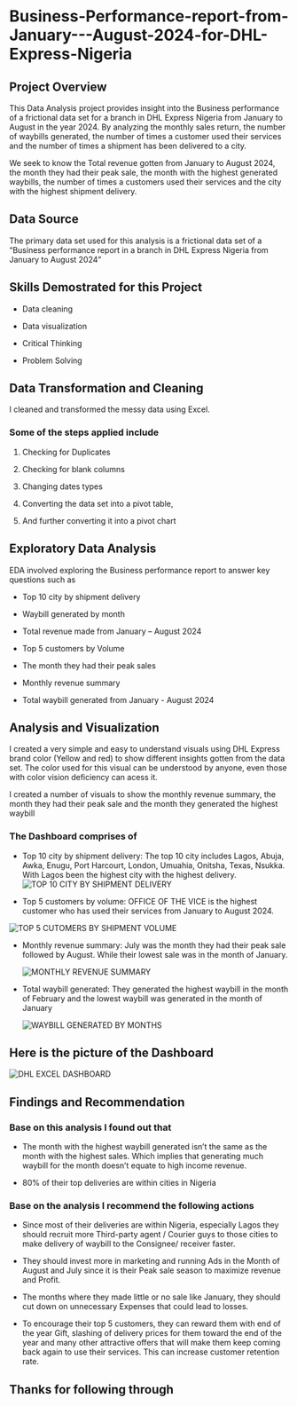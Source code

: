 # Business-Performance-report-from-January---August-2024-for-DHL-Express-Nigeria

## Project Overview
This Data Analysis project provides insight into the Business performance  of a frictional data set for a branch in DHL Express Nigeria from January to August in the year 2024. By analyzing the monthly sales return, the number of waybills generated, the number of times a customer used their services and the number of times a shipment has been delivered to a city.

We seek to know the Total revenue gotten from January to August 2024, the month they had their peak sale, the month with the highest generated waybills, the number of times a customers used their services and the city with the highest shipment delivery.

## Data Source
The primary data set used for this analysis is a frictional data set of a “Business performance report in a branch in DHL Express Nigeria from January to August 2024”

## Skills Demostrated for this Project
-	 Data cleaning
  
-	Data visualization
  
-	Critical Thinking
  
-	Problem Solving

## Data Transformation and Cleaning
I cleaned and transformed the messy data using Excel.

### Some of the steps applied include

1)	Checking for Duplicates
   
2)	Checking for blank columns
   
3)	Changing dates types
  
4)	Converting the data set into a pivot table,

5)	And further converting it into a pivot chart

## Exploratory Data Analysis
EDA involved exploring the Business performance report to answer key questions such as

- Top 10 city by shipment delivery
  
- Waybill generated by month

- Total revenue made from January – August 2024

- Top 5 customers by Volume

- The month they had their peak sales
  
- Monthly revenue summary

- Total waybill generated from January - August 2024 


## Analysis and Visualization

I created a very simple and easy to understand visuals using DHL Express brand color (Yellow and red) to show different insights gotten from the data set. The color used for this visual can be understood by anyone, even those with color vision deficiency can acess it.

I created a number of visuals to show the monthly revenue summary, the month they had their peak sale and the month they generated the highest waybill


### The Dashboard comprises of

- Top 10 city by shipment delivery: The top 10 city includes Lagos, Abuja, Awka, Enugu, Port Harcourt, London, Umuahia, Onitsha, Texas, Nsukka. With Lagos been the highest city with the highest delivery.
  ![TOP 10  CITY BY SHIPMENT DELIVERY](https://github.com/user-attachments/assets/3420ea4c-184c-416a-8163-88f0ff6a43c1)


- Top 5 customers by volume: OFFICE OF THE VICE is the highest customer who has used their services from January to August 2024.

![TOP 5 CUTOMERS BY SHIPMENT VOLUME](https://github.com/user-attachments/assets/1963162c-423d-46d2-b29f-faf47db5de14)

- Monthly revenue summary: July was the month they had their peak sale followed by August. While their lowest sale was in the month of January.

  ![MONTHLY REVENUE SUMMARY](https://github.com/user-attachments/assets/06fae6e5-1852-434c-b253-2171ed2758fe)

- Total waybill generated: They generated the highest waybill in the month of February and the lowest waybill was generated in the month of January

  ![WAYBILL GENERATED BY MONTHS](https://github.com/user-attachments/assets/aa05c6db-5de3-49e9-a4e7-7092d1b46ec4)

## Here is the picture of the Dashboard

![DHL EXCEL DASHBOARD](https://github.com/user-attachments/assets/9ca52efc-957b-4387-999b-62bb9199fe4a)

## Findings and Recommendation

### Base on this analysis I found out that 
-	The month with the highest waybill generated isn’t the same as the month with the highest sales. Which implies that generating much waybill for the month doesn’t equate to high income revenue.

-	80% of their top deliveries are within cities in Nigeria

 ### Base on the analysis I recommend the following actions
-	Since most of their deliveries are within Nigeria, especially Lagos they should recruit more Third-party agent / Courier guys to those cities to make delivery of waybill to the Consignee/ receiver faster.
  
-	They should invest more in marketing and running Ads in the Month of August and July since it is their Peak sale season to maximize revenue and Profit.

-	The months where they made little or no sale like January, they should cut down on unnecessary Expenses that could lead to losses.
   
-	To encourage their top 5 customers, they can reward them with end of the year Gift, slashing of delivery prices for them toward the end of the year and many other attractive offers that will make them keep coming back again to use their services. This can increase customer retention rate.

## Thanks for following through






